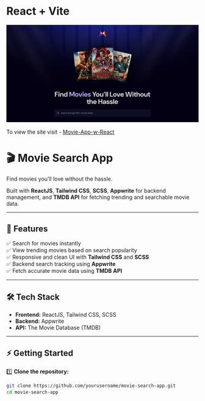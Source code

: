 # React + Vite

![Preview Landing](src/assets/images/screenshot.png)

To view the site visit - [Movie-App-w-React](https://amaniya22.github.io/movie-app-w-react/)

# 🎬 Movie Search App

Find movies you’ll love without the hassle.

Built with **ReactJS**, **Tailwind CSS**, **SCSS**, **Appwrite** for backend management, and **TMDB API** for fetching trending and searchable movie data.

---

## 🚀 Features

✅ Search for movies instantly  
✅ View trending movies based on search popularity  
✅ Responsive and clean UI with **Tailwind CSS** and **SCSS**  
✅ Backend search tracking using **Appwrite**  
✅ Fetch accurate movie data using **TMDB API**

---

## 🛠️ Tech Stack

- **Frontend:** ReactJS, Tailwind CSS, SCSS
- **Backend:** Appwrite
- **API:** The Movie Database (TMDB)

---

## ⚡ Getting Started

1️⃣ **Clone the repository:**
```bash
git clone https://github.com/yourusername/movie-search-app.git
cd movie-search-app

